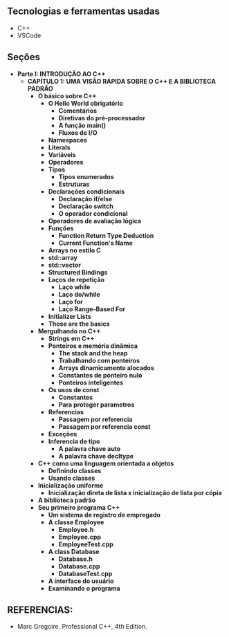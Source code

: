 ## Tecnologias e ferramentas usadas
- C++
- VSCode

## Seções
- **Parte I: INTRODUÇÃO AO C++**
  - **CAPÍTULO 1: UMA VISÃO RÁPIDA SOBRE O C++ E A BIBLIOTECA PADRÃO**
    - **O básico sobre C++**
      - **O Hello World obrigatório**
        - **Comentários**
        - **Diretivas do pré-processador**
        - **A função main()**
        - **Fluxos de I/O**
      - **Namespaces**
      - **Literals**
      - **Variáveis**
      - **Operadores**
      - **Tipos**
        - **Tipos enumerados**
        - **Estruturas**
      - **Declarações condicionais**
        - **Declaração if/else**
        - **Declaração switch**
        - **O operador condicional**
      - **Operadores de avaliação lógica**
      - **Funções**
        - **Function Return Type Deduction**
        - **Current Function's Name**
      - **Arrays no estilo C**
      - **std::array**
      - **std::vector**
      - **Structured Bindings**
      - **Laços de repetição**
        - **Laço while**
        - **Laço do/while**
        - **Laço for**
        - **Laço Range-Based For**
      - **Initializer Lists**
      - **Those are the basics**
    - **Mergulhando no C++**
      - **Strings em C++**
      - **Ponteiros e memória dinâmica**
        - **The stack and the heap**
        - **Trabalhando com ponteiros**
        - **Arrays dinamicamente alocados**
        - **Constantes de ponteiro nulo**
        - **Ponteiros inteligentes**
      - **Os usos de const**
        - **Constantes**
        - **Para proteger parametros**
      - **Referencias**
        - **Passagem por referencia**
        - **Passagem por referencia const**
      - **Exceções**
      - **Inferencia de tipo**
        - **A palavra chave auto**
        - **A palavra chave decltype**
    - **C++ como uma linguagem orientada a objetos**
      - **Definindo classes**
      - **Usando classes**
    - **Inicialização uniforme**
      - **Inicialização direta de lista x inicialização de lista por cópia**
    - **A biblioteca padrão**
    - **Seu primeiro programa C++**
      - **Um sistema de registro de empregado**
      - **A classe Employee**
        - **Employee.h**
        - **Employee.cpp**
        - **EmployeeTest.cpp**
      - **A class Database**
        - **Database.h**
        - **Database.cpp**
        - **DatabaseTest.cpp**
      - **A interface do usuário**
      - **Examinando o programa**


## REFERENCIAS:
- Marc Gregoire. Professional C++, 4th Edition.
